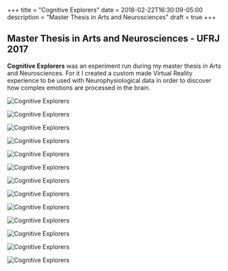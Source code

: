 +++
title = "Cognitive Explorers"
date = 2018-02-22T16:30:09-05:00
description = "Master Thesis in Arts and Neurosciences"
draft = true
+++


## Master Thesis in Arts and Neurosciences - UFRJ 2017 ##

**Cognitive Explorers** was an experiment run during my master thesis in Arts and Neurosciences. For it I created a custom made Virtual Reality experience to be used with Neurophysiological data in order to discover how complex emotions are processed in the brain.  


![Cognitive Explorers](images/blog/cogExplorer01.jpg")

![Cognitive Explorers](images/blog/cogExplorer02.jpg")

![Cognitive Explorers](images/blog/cogExplorer03.jpg")

![Cognitive Explorers](images/blog/cogExplorer04.jpg")

![Cognitive Explorers](images/blog/cogExplorer05.jpg")

![Cognitive Explorers](images/blog/cogExplorer06.jpg")

![Cognitive Explorers](images/blog/cogExplorer07.jpg")

![Cognitive Explorers](images/blog/cogExplorer08.jpg")

![Cognitive Explorers](images/blog/cogExplorer08.jpg")

![Cognitive Explorers](images/blog/cogExplorer09.jpg")

![Cognitive Explorers](images/blog/cogExplorer10.jpg")

![Cognitive Explorers](images/blog/cogExplorer11.jpg")

![Cognitive Explorers](images/blog/cogExplorer12.jpg")
